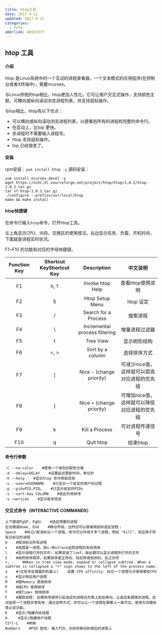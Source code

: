 ```yaml
---
title: htop工具
date: 2017-9-11
updated: 2017-9-12
categories:
  - note
abbrlink: 4b55337f
---
```

## htop 工具

#### 介绍
htop 是Linux系统中的一个互动的进程查看器，一个文本模式的应用程序(在控制台或者X终端中)，需要ncurses。

与Linux传统的top相比，htop更加人性化。它可让用户交互式操作，支持颜色主题，可横向或纵向滚动浏览进程列表，并支持鼠标操作。

与top相比，htop有以下优点：

* 可以横向或纵向滚动浏览进程列表，以便看到所有的进程和完整的命令行。
* 在启动上，比top 更快。
* 杀进程时不需要输入进程号。
* htop 支持鼠标操作。
* top 已经很老了。

#### 安装
rpm安装：`yum install htop -y`
源码安装：
```shell
yum install ncurses-devel -y
wget https://nchc.dl.sourceforge.net/project/htop/htop/1.0.2/htop-1.0.2.tar.gz
tar xf htop-1.0.2.tar.gz
./configure --prefix=/usr/local/htop
make && make install
```

#### htop快捷键
在命令行输入`htop`命令，打开htop工具。

左上角显示CPU、内存、交换区的使用情况，右边显示任务、负载、开机时间，下面就是进程实时状况。

F1~F10 的功能和对应的字母快捷键。

| Function Key | Shortcut KeyShortcut Key |          Description          |           中文说明           |
| :----------: | :----------------------: | :---------------------------: | :----------------------: |
|      F1      |           h, ?           |       Invoke htop Help        |        查看htop使用说明        |
|      F2      |            S             |        Htop Setup Menu        |         htop 设定          |
|      F3      |            /             |     Search for a Process      |           搜索进程           |
|      F4      |            \             | Incremental process filtering |         增量进程过滤器          |
|      F5      |            t             |           Tree View           |          显示树形结构          |
|      F6      |           <, >           |       Sort by a column        |          选择排序方式          |
|      F7      |            [             |   Nice - (change priority)    | 可减少nice值，这样就可以提高对应进程的优先级 |
|      F8      |            ]             |   Nice + (change priority)    | 可增加nice值，这样就可以降低对应进程的优先级 |
|      F9      |            k             |        Kill a Process         |         可对进程传递信号         |
|     F10      |            q             |           Quit htop           |          结束htop          |

#### 命令行参数

```shell
-C --no-color    #使用一个单色的配色方案
-d --delay=DELAY    #设置延迟更新时间，单位秒
-h --help    #显示htop 命令帮助信息
-u --user=USERNAME    #只显示一个给定的用户的过程
-p --pid=PID,PID…    #只显示给定的PIDs
-s --sort-key COLUMN    #依此列来排序
-v –version    #显示版本信息
```

#### 交互式命令（INTERACTIVE COMMANDS）

```shell
上下键或PgUP, PgDn    #选定想要的进程
左右键或Home, End    #移动字段，当然也可以直接用鼠标选定进程；
Space    #标记/取消标记一个进程。命令可以作用于多个进程，例如 "kill"，将应用于所有已标记的进程
U    #取消标记所有进程
s    #选择某一进程，按s:用strace追踪进程的系统调用
l    #显示进程打开的文件: 如果安装了lsof，按此键可以显示进程所打开的文件
I    #倒转排序顺序，如果排序是正序的，则反转成倒序的，反之亦然
+, -    #When in tree view mode, expand or collapse subtree. When a subtree is collapsed a "+" sign shows to the left of the process name.
a    #(在有多处理器的机器上)    设置 CPU affinity: 标记一个进程允许使用哪些CPU
u    #显示特定用户进程
M    #按Memory 使用排序
P    #按CPU 使用排序
T    #按Time+ 使用排序
F    #跟踪进程: 如果排序顺序引起选定的进程在列表上到处移动，让选定条跟随该进程。这对监视一个进程非常有用：通过这种方式，你可以让一个进程在屏幕上一直可见。使用方向键会停止该功能。
K    #显示/隐藏内核线程
H     #显示/隐藏用户线程
Ctrl-L    #刷新
Numbers    #PID 查找: 输入PID，光标将移动到相应的进程上
```